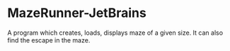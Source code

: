 # MazeRunner-JetBrains
A program which creates, loads, displays maze of a given size. It can also find the escape in the maze.
